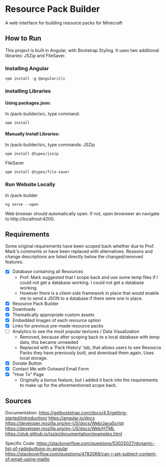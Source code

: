 # Resource Pack Builder
A web interface for building resource packs for Minecraft

## How to Run
This project is built in Angular, with Bootstrap Styling. It uses two additional libraries: JSZip and FileSaver.

### Installing Angular
```
npm install -g @angular/cli
```

### Installing Libraries
#### Using packages.json:
In /pack-builder/src, type command:
```
npm install
```
#### Manually Install Libraries:
In /pack-builder/src, type commands:
JSZip
```
npm install @types/jszip
```
FileSaver
```
npm install @types/file-saver
```
### Run Website Locally
In /pack-builder
```
ng serve --open
```
Web browser should automatically open. If not, open browswer an navigate to http://localhost:4200.

## Requirements
Some original requirements have been scoped back whether due to Prof. Mark's comments or have been replaced with alternatives. Reasons and change descriptions are listed directly below the changed/removed features.
- [x] Database containing all Resources
  - Prof. Mark suggested that I scope back and use some temp files if I could not get a database working. I could not get a database working.  
  - However there is a client-side framework in place that would enable me to send a JSON to a database if there were one in place.
- [x] Resource Pack Builder
- [x] Downloads
- [x] Thematically appropriate custom assets
- [x] Embedded Images of each resource option
- [x] Links for previous pre-made resource packs
- [ ] Analytics to see the most popular textures / Data Visualization
  - Removed, because after scoping back to a local database with temp data, this became unneeded
  - Replaced with a 'Pack History' tab, that allows users to see Resource Packs they have previously built, and download them again. Uses local storage.
- [x] Donate Button
- [x] Contact Me with Outward Email Form
- [x] "How To" Page
  - Originally a bonus feature, but I added it back into the requirements to make up for the aforementioned scope back.

## Sources
Documentation:
https://getbootstrap.com/docs/4.5/getting-started/introduction/
https://angular.io/docs
https://developer.mozilla.org/en-US/docs/Web/JavaScript
https://developer.mozilla.org/en-US/docs/Web/HTML
https://stuk.github.io/jszip/documentation/examples.html

Specific Code:
https://stackoverflow.com/questions/53025027/dynamic-list-of-radiobuttons-in-angular
https://stackoverflow.com/questions/4782068/can-i-set-subject-content-of-email-using-mailto

